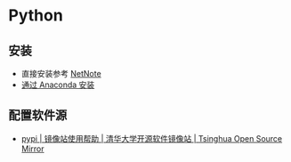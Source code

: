 # Python

## 安装

- 直接安装参考 [NetNote](https://note.yueplus.ink/coding/Python/)
- [通过 Anaconda 安装](/docs/编程/包管理器/Anaconda/)

## 配置软件源

- [pypi | 镜像站使用帮助 | 清华大学开源软件镜像站 | Tsinghua Open Source Mirror](https://mirrors.tuna.tsinghua.edu.cn/help/pypi/)